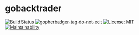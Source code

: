 # gobacktrader

[![Build Status](https://travis-ci.com/simongarisch/gobacktrader.svg?branch=main)](https://travis-ci.com/simongarisch/gobacktrader)
<a href='https://github.com/jpoles1/gopherbadger' target='_blank'>![gopherbadger-tag-do-not-edit](https://img.shields.io/badge/Go%20Coverage-94%25-brightgreen.svg?longCache=true&style=flat)</a>
[![License: MIT](https://img.shields.io/badge/License-MIT-brightgreen.svg)](https://opensource.org/licenses/MIT)
[![Maintainability](https://api.codeclimate.com/v1/badges/b3b69f18bd211f396907/maintainability)](https://codeclimate.com/github/simongarisch/gobacktrader/maintainability)
